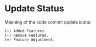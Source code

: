 # Update Status

Meaning of the code commit update icons:

```
(+) Added Features.
(-) Remove Features.
(=) Feature Adjustment.
```
